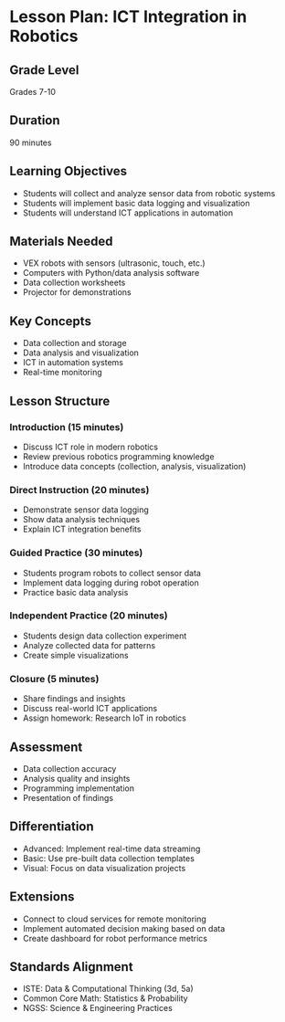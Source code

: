 # Lesson Plan: ICT Integration in Robotics

## Grade Level
Grades 7-10

## Duration
90 minutes

## Learning Objectives
- Students will collect and analyze sensor data from robotic systems
- Students will implement basic data logging and visualization
- Students will understand ICT applications in automation

## Materials Needed
- VEX robots with sensors (ultrasonic, touch, etc.)
- Computers with Python/data analysis software
- Data collection worksheets
- Projector for demonstrations

## Key Concepts
- Data collection and storage
- Data analysis and visualization
- ICT in automation systems
- Real-time monitoring

## Lesson Structure

### Introduction (15 minutes)
- Discuss ICT role in modern robotics
- Review previous robotics programming knowledge
- Introduce data concepts (collection, analysis, visualization)

### Direct Instruction (20 minutes)
- Demonstrate sensor data logging
- Show data analysis techniques
- Explain ICT integration benefits

### Guided Practice (30 minutes)
- Students program robots to collect sensor data
- Implement data logging during robot operation
- Practice basic data analysis

### Independent Practice (20 minutes)
- Students design data collection experiment
- Analyze collected data for patterns
- Create simple visualizations

### Closure (5 minutes)
- Share findings and insights
- Discuss real-world ICT applications
- Assign homework: Research IoT in robotics

## Assessment
- Data collection accuracy
- Analysis quality and insights
- Programming implementation
- Presentation of findings

## Differentiation
- Advanced: Implement real-time data streaming
- Basic: Use pre-built data collection templates
- Visual: Focus on data visualization projects

## Extensions
- Connect to cloud services for remote monitoring
- Implement automated decision making based on data
- Create dashboard for robot performance metrics

## Standards Alignment
- ISTE: Data & Computational Thinking (3d, 5a)
- Common Core Math: Statistics & Probability
- NGSS: Science & Engineering Practices